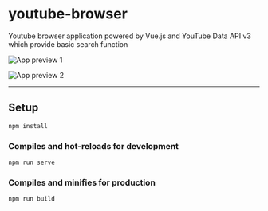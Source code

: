 # youtube-browser

Youtube browser application powered by Vue.js and YouTube Data API v3 which provide basic search function

![App preview 1](readme/ps1.png)

![App preview 2](readme/ps2.png)

---

## Setup
```
npm install
```

### Compiles and hot-reloads for development
```
npm run serve
```

### Compiles and minifies for production
```
npm run build
```

